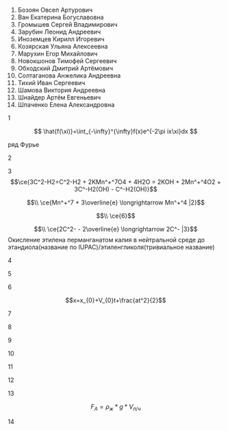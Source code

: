1. Бозоян Овсеп Артурович
2. Ван Екатерина Богуславовна
3. Громышев Сергей Владимирович
4. Зарубин Леонид Андреевич
5. Иноземцев Кирилл Игоревич
6. Козярская Ульяна Алексеевна
7. Марухин Егор Михайлович
8. Новокшонов Тимофей Сергеевич
9. Обходский Дмитрий Артёмович
10. Солтаганова Анжелика Андреевна
11. Тихий Иван Сергеевич
12. Шамова Виктория Андреевна
13. Шнайдер Артём Евгеньевич
14. Шпаченко Елена Александровна

1 

$$ \hat{f(\xi)}=\int_{-\infty}^{\infty}f(x)e^{-2\pi ix\xi}dx $$

ряд Фурье


2



3 $$\ce{3C^2-H2=C^2-H2 + 2KMn^+^7O4 + 4H2O = 2KOH + 2Mn^+^4O2 + 3C^-H2(OH) - C^-H2(OH)}$$

$$\\ \ce{Mn^+^7 + 3\overline{e} \longrightarrow  Mn^+^4 |2}$$

$$\\ \ce{6}$$

$$\\ \ce{2C^2- - 2\overline{e} \longrightarrow 2C^- |3}$$
Окисление этилена перманганатом калия в нейтральной среде до этандиола(название по IUPAC)/этиленгликоля(тривиальное название)




4



5



6

$$x=x_{0}+V_{0}t+\frac{at^2}{2}$$




7


8



9



10




11




12 



13 


$$ F_{A}=ρ_{ж}*g*V_{п/ч} $$

14


